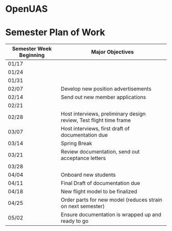# OpenUAS
  
# Semester Plan of Work

| Semester Week Beginning | Major Objectives |
| --- | --- | 
| 01/17 | |
| 01/24 | |
| 01/31 | | 
| 02/07 | Develop new position advertisements |
| 02/14 | Send out new member applications | 
| 02/21 |  | 
| 02/28 | Host interviews, preliminary design review, Test flight time frame | 
| 03/07 | Host interviews, first draft of documentation due | 
| 03/14 | Spring Break |
| 03/21 | Review documentation, send out acceptance letters | 
| 03/28 |  |
| 04/04 | Onboard new students |
| 04/11 | Final Draft of documentation due | 
| 04/18 | New flight model to be finalized | 
| 04/25 | Order parts for new model (reduces strain on next semester) |
| 05/02 | Ensure documentation is wrapped up and ready to go | 
